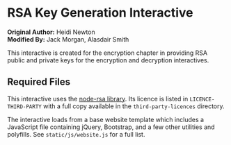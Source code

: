 # RSA Key Generation Interactive

**Original Author:** Heidi Newton  
**Modified By:** Jack Morgan, Alasdair Smith

This interactive is created for the encryption chapter in providing RSA public and private keys for the encryption and decryption interactives.

## Required Files

This interactive uses the [node-rsa library](https://github.com/rzcoder/node-rsa).
Its licence is listed in `LICENCE-THIRD-PARTY` with a full copy available in the `third-party-licences` directory.

The interactive loads from a base website template which includes a JavaScript file containing jQuery, Bootstrap, and a few other utilities and polyfills.
See `static/js/website.js` for a full list.
